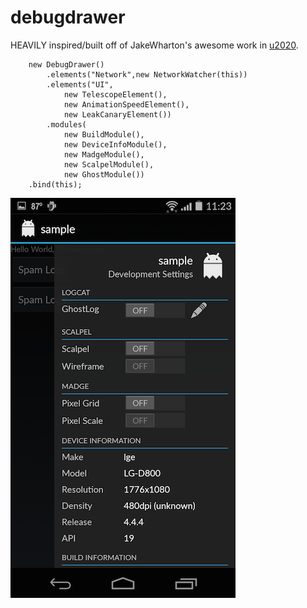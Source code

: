 debugdrawer
===========

HEAVILY inspired/built off of JakeWharton's awesome work in [u2020](https://github.com/JakeWharton/u2020).

	    new DebugDrawer()
            .elements("Network",new NetworkWatcher(this))
		    .elements("UI", 
                new TelescopeElement(), 
                new AnimationSpeedElement(), 
                new LeakCanaryElement())
		    .modules(
                new BuildModule(), 
                new DeviceInfoModule(), 
                new MadgeModule(), 
                new ScalpelModule(), 
                new GhostModule())
	    .bind(this);

![](ss.png)
